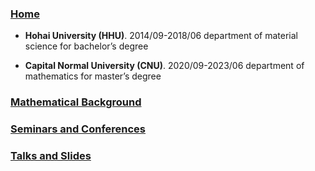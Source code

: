 ### [Home](https://ym-tang.github.io/Home/)

- **Hohai University (HHU)**.    2014/09-2018/06 
department of material science for bachelor’s degree

- **Capital Normal University (CNU)**.    2020/09-2023/06
department of mathematics for master’s degree 

### [Mathematical Background](https://ym-tang.github.io/Mathematical/)
### [Seminars and Conferences](https://ym-tang.github.io/Seminars/)
### [Talks and Slides](https://ym-tang.github.io/Talks/)
